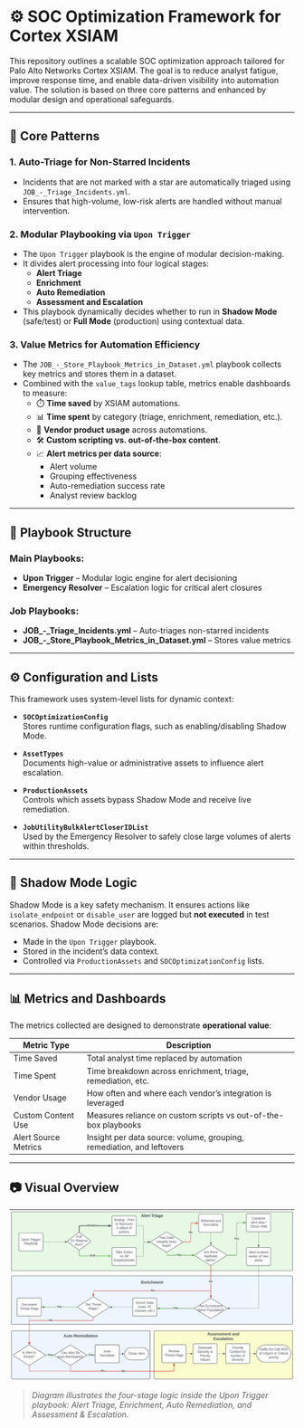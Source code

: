 # ⚙️ SOC Optimization Framework for Cortex XSIAM

This repository outlines a scalable SOC optimization approach tailored for Palo Alto Networks Cortex XSIAM. The goal is to reduce analyst fatigue, improve response time, and enable data-driven visibility into automation value. The solution is based on three core patterns and enhanced by modular design and operational safeguards.

---

## 🔁 Core Patterns

### 1. **Auto-Triage for Non-Starred Incidents**
- Incidents that are not marked with a star are automatically triaged using `JOB_-_Triage_Incidents.yml`.
- Ensures that high-volume, low-risk alerts are handled without manual intervention.

### 2. **Modular Playbooking via `Upon Trigger`**
- The `Upon Trigger` playbook is the engine of modular decision-making.
- It divides alert processing into four logical stages:
  - **Alert Triage**
  - **Enrichment**
  - **Auto Remediation**
  - **Assessment and Escalation**
- This playbook dynamically decides whether to run in **Shadow Mode** (safe/test) or **Full Mode** (production) using contextual data.

### 3. **Value Metrics for Automation Efficiency**
- The `JOB_-_Store_Playbook_Metrics_in_Dataset.yml` playbook collects key metrics and stores them in a dataset.
- Combined with the `value_tags` lookup table, metrics enable dashboards to measure:
  - ⏱️ **Time saved** by XSIAM automations.
  - 📊 **Time spent** by category (triage, enrichment, remediation, etc.).
  - 🔌 **Vendor product usage** across automations.
  - 🛠️ **Custom scripting vs. out-of-the-box content**.
  - 📈 **Alert metrics per data source**:
    - Alert volume
    - Grouping effectiveness
    - Auto-remediation success rate
    - Analyst review backlog

---

## 🧩 Playbook Structure

### Main Playbooks:
- **Upon Trigger** – Modular logic engine for alert decisioning
- **Emergency Resolver** – Escalation logic for critical alert closures

### Job Playbooks:
- **JOB_-_Triage_Incidents.yml** – Auto-triages non-starred incidents
- **JOB_-_Store_Playbook_Metrics_in_Dataset.yml** – Stores value metrics

---

## ⚙️ Configuration and Lists

This framework uses system-level lists for dynamic context:

- **`SOCOptimizationConfig`**  
  Stores runtime configuration flags, such as enabling/disabling Shadow Mode.

- **`AssetTypes`**  
  Documents high-value or administrative assets to influence alert escalation.

- **`ProductionAssets`**  
  Controls which assets bypass Shadow Mode and receive live remediation.

- **`JobUtilityBulkAlertCloserIDList`**  
  Used by the Emergency Resolver to safely close large volumes of alerts within thresholds.

---

## 🧪 Shadow Mode Logic

Shadow Mode is a key safety mechanism. It ensures actions like `isolate_endpoint` or `disable_user` are logged but **not executed** in test scenarios. Shadow Mode decisions are:
- Made in the `Upon Trigger` playbook.
- Stored in the incident’s data context.
- Controlled via `ProductionAssets` and `SOCOptimizationConfig` lists.

---

## 📊 Metrics and Dashboards

The metrics collected are designed to demonstrate **operational value**:

| Metric Type         | Description                                                                 |
|---------------------|-----------------------------------------------------------------------------|
| Time Saved          | Total analyst time replaced by automation                                   |
| Time Spent          | Time breakdown across enrichment, triage, remediation, etc.                 |
| Vendor Usage        | How often and where each vendor’s integration is leveraged                  |
| Custom Content Use  | Measures reliance on custom scripts vs out-of-the-box playbooks             |
| Alert Source Metrics| Insight per data source: volume, grouping, remediation, and leftovers       |

---

## 📷 Visual Overview

![SOC Automation Foundation - Upon Trigger](./images/UponTrigger.jpg)

> *Diagram illustrates the four-stage logic inside the Upon Trigger playbook: Alert Triage, Enrichment, Auto Remediation, and Assessment & Escalation.*
